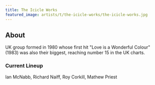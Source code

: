 ```yaml
---
title: The Icicle Works
featured_image: artists/t/the-icicle-works/the-icicle-works.jpg
---
```

## About

UK group formed in 1980 whose first hit "Love is a Wonderful Colour" (1983) was also their biggest, reaching number 15 in the UK charts.

### Current Lineup

Ian McNabb, Richard Naiff, Roy Corkill, Mathew Priest

